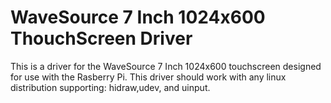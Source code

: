 # WaveSource 7 Inch 1024x600 ThouchScreen Driver

This is a driver for the WaveSource 7 Inch 1024x600 touchscreen designed for use with the Rasberry Pi.  This driver should work with any linux distribution supporting: hidraw,udev, and uinput.
